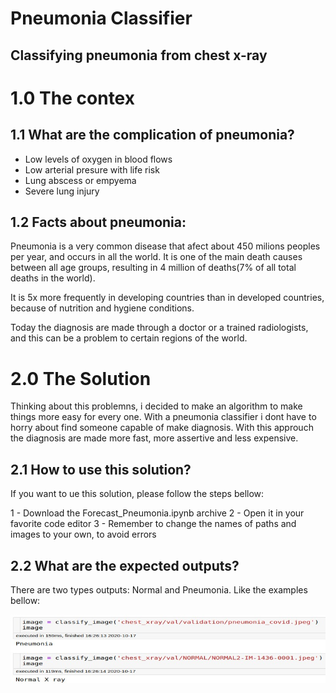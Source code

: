 # Pneumonia Classifier 
## Classifying pneumonia from chest x-ray


# 1.0 The contex

## 1.1 What are the complication of pneumonia?

- Low levels of oxygen in blood flows
- Low arterial presure with life risk
- Lung abscess or empyema
- Severe lung injury

## 1.2 Facts about pneumonia:

Pneumonia is a very common disease that afect about 450 milions peoples per year, and occurs in all the world. It is one of the main death causes between all age groups, resulting in 4 million of deaths(7% of all total deaths in the world).

It is 5x more frequently in developing countries than in developed countries, because of nutrition and hygiene conditions.

Today the diagnosis are made through a doctor or a trained radiologists, and this can be a problem to certain regions of the world.

# 2.0 The Solution

Thinking about this problemns, i decided to make an algorithm to make things more easy for every one. With a pneumonia classifier i dont have to horry about find someone capable of make diagnosis. With this approuch the diagnosis are made more fast, more assertive and less expensive.

## 2.1 How to use this solution?

If you want to ue this solution, please follow the steps bellow:

1 - Download the Forecast_Pneumonia.ipynb archive
2 - Open it in your favorite code editor
3 - Remember to change the names of paths and images to your own, to avoid errors

## 2.2 What are the expected outputs?

There are two types outputs: Normal and Pneumonia. Like the examples bellow:

![diagnosis](/output_example/output.jpeg)



